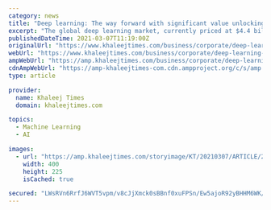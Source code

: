 ```yaml
---
category: news
title: "Deep learning: The way forward with significant value unlocking during the next decade"
excerpt: "The global deep learning market, currently priced at $4.4 billion in 2020, has been projected to expand at a staggering 39.2 per cent CAGR between 2020 and 2027, to reach $44.3 billion by 2027 ..."
publishedDateTime: 2021-03-07T11:19:00Z
originalUrl: "https://www.khaleejtimes.com/business/corporate/deep-learning-the-way-forward-with-significant-value-unlocking-during-the-next-decade"
webUrl: "https://www.khaleejtimes.com/business/corporate/deep-learning-the-way-forward-with-significant-value-unlocking-during-the-next-decade"
ampWebUrl: "https://amp.khaleejtimes.com/business/corporate/deep-learning-the-way-forward-with-significant-value-unlocking-during-the-next-decade"
cdnAmpWebUrl: "https://amp-khaleejtimes-com.cdn.ampproject.org/c/s/amp.khaleejtimes.com/business/corporate/deep-learning-the-way-forward-with-significant-value-unlocking-during-the-next-decade"
type: article

provider:
  name: Khaleej Times
  domain: khaleejtimes.com

topics:
  - Machine Learning
  - AI

images:
  - url: "https://amp.khaleejtimes.com/storyimage/KT/20210307/ARTICLE/210309353/AR/0/AR-210309353.jpg&NCS_modified=20210319110230&MaxH=225&imageVersion=16by9"
    width: 400
    height: 225
    isCached: true

secured: "LWsRVn6RrfJ6WVT5vpm/v8cJjXmck0sBBnf0xuFPSn/Ew5ajoR92yBHHM6WK/WP7cZ8TScNUMMIXHVNT3YqUtWu9bDajpVec7VcTEoZgGY80kTa1jviNM3hd5iB+H5xd+xc8KfoXy2Ns+YuSMR64q0reQ6jkX3xmxmI4r2lQztBXRhP3lWHP3tbkwA/Fx9Oju3QZUqsVVUuZRmWFTdAYY/Zw1q5Hn+kcnytREJF9LI5Nf76lOoOMcXU7JSSw1IdDQOpPIVcjOj+ddByKD1agOS6xOT5BJXSxNdJevzeKbRAtFtD4gPFW5jZBi7BnwstqDh2GehpgtGOi1PTdhqjQGpAEoQHpe2r+Dxy3fdk4WCU=;9L/T9hXCWLfFvAB7EVEfHQ=="
---
```


